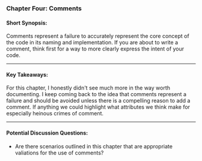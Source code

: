### Chapter Four:  Comments
#### Short Synopsis: 
Comments represent a failure to accurately represent the core concept of the code in its naming and implementation.  If you are about to write a comment, think first for a way to more clearly express the intent of your code. 

___

#### Key Takeaways:
 For this chapter, I honestly didn't see much more in the way worth documenting.   I keep coming back to the idea that comments represent a failure and should be avoided unless there is a compelling reason to add a comment.  If anything we could highlight what attributes we think make for especially heinous crimes of comment.

___

#### Potential Discussion Questions:
* Are there scenarios outlined in this chapter that are appropriate valiations for the use of comments?